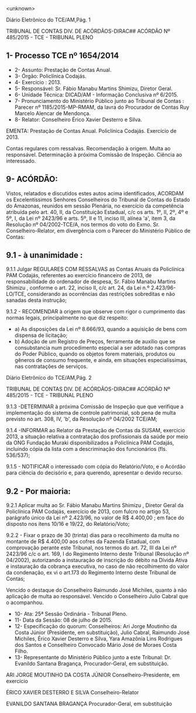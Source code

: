 &lt;unknown&gt;

Diário Eletrônico do TCE/AM,Pág. 1

TRIBUNAL DE CONTAS DIV. DE ACÓRDÃOS-DIRAC## ACÓRDÃO Nº 485/2015 - TCE - TRIBUNAL PLENO

## 1- Processo TCE nº 1654/2014

- 2- Assunto: Prestação de Contas Anual.
- 3- Órgão: Policlínica Codajás.
- 4- Exercício : 2013.
- 5- Responsável: Sr. Fábio Manabu Martins Shimizu, Diretor Geral.
- 6- Unidade Técnica: DICAD/AM - Informação Conclusiva nº 6/2015.
- 7-  Pronunciamento  do  Ministério  Público  junto  ao  Tribunal  de  Contas :  Parecer  nº 1185/2015-MP-RMAM,  da  lavra  do  Procurador  de  Contas  Ruy  Marcelo  Alencar  de Mendonça.
- 8- Relator: Conselheiro Érico Xavier Desterro e Silva.

EMENTA: Prestação de Contas Anual. Policlínica Codajás. Exercício de 2013.

Contas regulares com ressalvas. Recomendação à origem. Multa ao responsável. Determinação à próxima Comissão de Inspeção. Ciência ao interessado.

## 9- ACÓRDÃO:

Vistos, relatados e discutidos estes autos acima identificados,  ACORDAM os Excelentíssimos  Senhores  Conselheiros do Tribunal de Contas do Estado do Amazonas, reunidos em sessão Plenária, no exercício da competência atribuída pelo  art. 40, II, da Constituição Estadual, c/c os arts. 1º, II, 2º, 4º e 5º, I, da Lei nº 2423/96 e arts. 5º, II e 11, inciso III, alínea 'a', item 3, da Resolução nº 04/2002-TCE/A, nos termos do voto do Exmo. Sr. Conselheiro-Relator, em divergência com o Parecer do Ministério Público de Contas:

## 9.1 - à unanimidade :

9.1.1  Julgar REGULARES  COM  RESSALVAS as  Contas  Anuais  da Policlínica PAM Codajás, referentes ao exercício financeiro de 2013, de responsabilidade do ordenador de despesa, Sr. Fábio Manabu Martins Shimizu , conforme o art. 22, inciso II,  c/c  art.  24,  da  Lei  n.º  2.423/96-LO/TCE,  considerando  as  ocorrências  das  restrições sobreditas e não sanadas desta instrução;

9.1.2 - RECOMENDAR à origem que observe com rigor o cumprimento das normas legais, principalmente no que diz respeito:

- a) As disposições da Lei nº 8.666/93, quando a aquisição de bens com dispensa de licitação;
- b) Adoção de um Registro de Preços, ferramenta de auxílio que se  consubstancia  num  procedimento  especial  a  ser  adotado nas  compras  do  Poder  Público,  quando  os  objetos  forem materiais, produtos ou gêneros de consumo frequente, e ainda, em situações especialíssimas, nas contratações de serviços.

Diário Eletrônico do TCE/AM,Pág. 2

TRIBUNAL DE CONTAS DIV. DE ACÓRDÃOS-DIRAC## ACÓRDÃO Nº 485/2015 - TCE - TRIBUNAL PLENO

9.1.3 -DETERMINAR à próxima Comissão de Inspeção que que verifique a implementação do sistema de controle patrimonial, sob pena de multa previsto no  art. 308, IV, 'b', da Resolução nº 04/2002 TCE/AM;

9.1.4 -INFORMAR ao  Relator  da  Prestação  de  Contas  da  SUSAM, exercício 2013, a situação relativa a contratação dos profissionais da saúde por meio da ONG Fundação Muraki disponibilizados a Policlínica PAM Codajás, incluindo cópia da lista com a descriminação dos funcionários (fls. 536/537);

9.1.5 - NOTIFICAR o interessado com cópia do Relatório/Voto, e o Acórdão para ciência do decisório e, para querendo, apresentar o devido recurso.

## 9.2 - Por maioria:

9.2.1 Aplicar multa ao Sr. Fábio Manabu Martins Shimizu , Diretor Geral da Policlínica PAM Codajás, exercício de 2013, com fulcro no artigo 53, parágrafo único da Lei nº 2.423/96, no valor de R$ 4.400,00 ; em face do disposto nos itens 10/16 e 19/22, do Relatório/Voto;

9.2.2 - Fixar o prazo de 30 (trinta) dias para o recolhimento da multa no montante  de  R$  4.400,00 aos cofres  da  Fazenda  Estadual,  com  comprovação  perante este Tribunal, nos termos do art. 72, III da Lei nº 2423/96 c/c o art. 169, I do Regimento Interno deste Tribunal (Resolução nº 04/2002), autorizando a instauração de inscrição do débito na Dívida Ativa e instauração da cobrança executiva, no caso de não recolhimento do valor da condenação, ex vi o art.173 do Regimento Interno deste Tribunal de Contas;

Vencido o destaque do Conselheiro Raimundo José Michiles, quanto à não aplicação de multa ao responsável. Vencido o Conselheiro Julio Cabral que o acompanhou.

- 10- Ata: 25ª Sessão Ordinária - Tribunal Pleno.
- 11- Data da Sessão: 08 de julho de 2015.
- 12-  Especificação  do  quorum: Conselheiros:  Ari  Jorge Moutinho  da  Costa  Júnior (Presidente, em substituição), Julio Cabral, Raimundo José Michiles, Érico Xavier Desterro e Silva, Yara Amazônia Lins Rodrigues dos Santos e Conselheiro Convocado Mário José de Moraes Costa Filho.
- 13- Representante do Ministério Público junto a este Tribunal: Dr. Evanildo Santana Bragança, Procurador-Geral, em substituição.

ARI JORGE MOUTINHO DA COSTA JÚNIOR Conselheiro-Presidente, em exercício

ÉRICO XAVIER DESTERRO E SILVA Conselheiro-Relator

EVANILDO SANTANA BRAGANÇA Procurador-Geral, em substituição